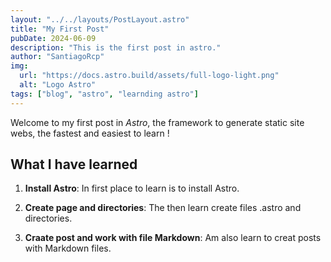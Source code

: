 ```yaml
---
layout: "../../layouts/PostLayout.astro"
title: "My First Post"
pubDate: 2024-06-09
description: "This is the first post in astro."
author: "SantiagoRcp"
img:
  url: "https://docs.astro.build/assets/full-logo-light.png"
  alt: "Logo Astro"
tags: ["blog", "astro", "learnding astro"]
---
```


Welcome to my first post in _Astro_, the framework to generate static site webs, the fastest and easiest to learn !

## What I have learned

1.  **Install Astro**: In first place to learn is to install Astro.

2.  **Create page and directories**: The then learn create files .astro and directories.

3.  **Craate post and work with file Markdown**: Am also learn to creat posts with Markdown files.
